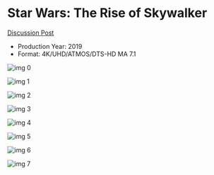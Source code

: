 # Star Wars: The Rise of Skywalker

[Discussion Post](https://www.avsforum.com/threads/bass-eq-for-filtered-movies.2995212/post-59421590)

* Production Year: 2019
* Format: 4K/UHD/ATMOS/DTS-HD MA 7.1

![img 0](https://i.imgur.com/KnuKCSm.jpg)

![img 1](https://i.imgur.com/yIgX6w5.png)

![img 2](https://i.imgur.com/MSd2JcI.jpg)

![img 3](https://i.imgur.com/X1z2YPi.png)

![img 4](https://i.imgur.com/cm2BrDU.jpg)

![img 5](https://i.imgur.com/CkwH9Td.png)

![img 6](https://i.imgur.com/RnWyd0L.jpg)

![img 7](https://i.imgur.com/KXW5UVi.png)

